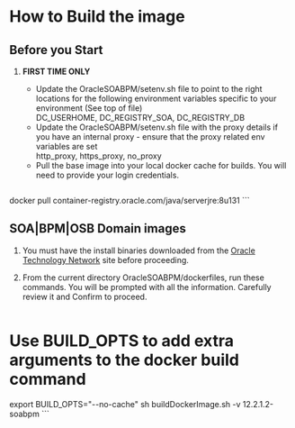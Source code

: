 How to Build the image
======================
Before you Start
----------------
1. **FIRST TIME ONLY**
   - Update the OracleSOABPM/setenv.sh file to point
     to the right locations for the following environment variables
     specific to your environment (See top of file)    
     DC_USERHOME, DC_REGISTRY_SOA, DC_REGISTRY_DB    
   - Update the OracleSOABPM/setenv.sh file with the proxy details
     if you have an internal proxy - ensure that the proxy
     related env variables are set    
     http_proxy, https_proxy, no_proxy
   - Pull the base image into your local docker cache for builds.
     You will need to provide your login credentials.

    ```sh
docker pull container-registry.oracle.com/java/serverjre:8u131
    ```

SOA|BPM|OSB Domain images
-------------------------
1. You must have the install binaries downloaded from the
   [Oracle Technology Network](http://www.oracle.com/technetwork/middleware/soasuite/downloads/index.html) site before proceeding. 
2. From the current directory OracleSOABPM/dockerfiles, run
   these commands. You will be prompted with all the 
   information. Carefully review it and Confirm to proceed. 

    ```sh
# Use BUILD_OPTS to add extra arguments to the docker build command
export BUILD_OPTS="--no-cache"
sh buildDockerImage.sh -v 12.2.1.2-soabpm
    ```
